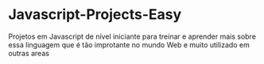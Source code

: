 # Javascript-Projects-Easy

Projetos em Javascript de nível iniciante para treinar e aprender mais sobre essa linguagem que é tão improtante no mundo Web e muito utilizado em outras areas